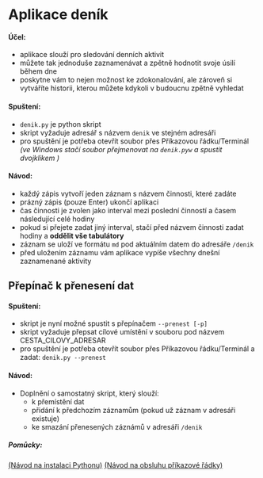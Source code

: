 # Aplikace deník

#### Účel:
- aplikace slouží pro sledování denních aktivit
- můžete tak jednoduše zaznamenávat a zpětně hodnotit svoje úsilí během dne
- poskytne vám to nejen možnost ke zdokonalování, ale zároveň si vytváříte historii, kterou můžete kdykoli v budoucnu zpětně vyhledat

#### Spuštení:
- `denik.py` je python skript
- skript vyžaduje adresář s názvem `denik` ve stejném adresáři 
- pro spuštění je potřeba otevřít soubor přes Příkazovou řádku/Terminál
	*(ve Windows stačí soubor přejmenovat na `denik.pyw` a spustit dvojklikem )*

#### Návod:
- každý zápis vytvoří jeden záznam s názvem činnosti, které zadáte
- prázný zápis (pouze Enter) ukončí aplikaci
- čas činnosti je zvolen jako interval mezi poslední činností a časem následující celé hodiny
- pokud si přejete zadat jiný interval, stačí před názvem činnosti zadat hodiny a **oddělit vše tabulátory**
- záznam se uloží ve formátu `md` pod aktuálním datem do adresáře `/denik`
- před uložením záznamu vám aplikace vypíše všechny dnešní zaznamenané aktivity


## Přepínač k přenesení dat

#### Spuštení:
- skript je nyní možné spustit s přepínačem `--prenest [-p]`
- skript vyžaduje přepsat cílové umístění v souboru pod názvem CESTA_CILOVY_ADRESAR
- pro spuštění je potřeba otevřít soubor přes Příkazovou řádku/Terminál a zadat:
    `denik.py --prenest`

#### Návod:    
- Doplnění o samostatný skript, který slouží:
  - k přemístění dat
  - přidání k předchozím záznamům (pokud už záznam v adresáři existuje)
  - ke smazání přenesených záznámů v adresáři `/denik`


##### Pomůcky:
[(Návod na instalaci Pythonu)](https://naucse.python.cz/lessons/beginners/install/)
[(Návod na obsluhu příkazové řádky)](https://naucse.python.cz/lessons/beginners/cmdline/) 
